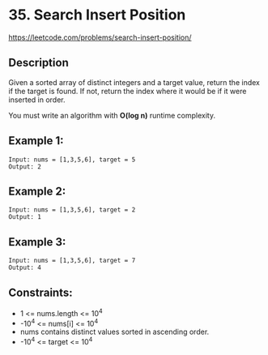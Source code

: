 # 35. Search Insert Position

https://leetcode.com/problems/search-insert-position/

## Description

Given a sorted array of distinct integers and a target value, return the index if the target is found. If not, return the index where it would be if it were inserted in order.

You must write an algorithm with **O(log n)** runtime complexity.


## Example 1:

    Input: nums = [1,3,5,6], target = 5
    Output: 2

## Example 2:

    Input: nums = [1,3,5,6], target = 2
    Output: 1

## Example 3:

    Input: nums = [1,3,5,6], target = 7
    Output: 4


## Constraints:

- 1 <= nums.length <= 10<sup>4</sup> 
- -10<sup>4</sup> <= nums[i] <= 10<sup>4</sup> 
- nums contains distinct values sorted in ascending order. 
- -10<sup>4</sup> <= target <= 10<sup>4</sup>